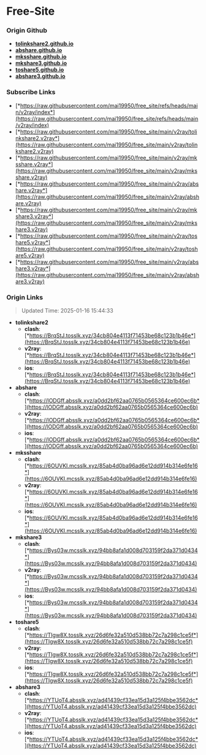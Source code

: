 # Free-Site

### Origin Github

- [**tolinkshare2.github.io**](https://github.com/tolinkshare2/tolinkshare2.github.io)
- [**abshare.github.io**](https://github.com/abshare/abshare.github.io)
- [**mksshare.github.io**](https://github.com/mksshare/mksshare.github.io)
- [**mkshare3.github.io**](https://github.com/mkshare3/mkshare3.github.io)
- [**toshare5.github.io**](https://github.com/toshare5/toshare5.github.io)
- [**abshare3.github.io**](https://github.com/abshare3/abshare3.github.io)

### Subscribe Links

- [*https://raw.githubusercontent.com/mai19950/free_site/refs/heads/main/v2ray/index*](https://raw.githubusercontent.com/mai19950/free_site/refs/heads/main/v2ray/index)
- [*https://raw.githubusercontent.com/mai19950/free_site/main/v2ray/tolinkshare2.v2ray*](https://raw.githubusercontent.com/mai19950/free_site/main/v2ray/tolinkshare2.v2ray)
- [*https://raw.githubusercontent.com/mai19950/free_site/main/v2ray/mksshare.v2ray*](https://raw.githubusercontent.com/mai19950/free_site/main/v2ray/mksshare.v2ray)
- [*https://raw.githubusercontent.com/mai19950/free_site/main/v2ray/abshare.v2ray*](https://raw.githubusercontent.com/mai19950/free_site/main/v2ray/abshare.v2ray)
- [*https://raw.githubusercontent.com/mai19950/free_site/main/v2ray/mkshare3.v2ray*](https://raw.githubusercontent.com/mai19950/free_site/main/v2ray/mkshare3.v2ray)
- [*https://raw.githubusercontent.com/mai19950/free_site/main/v2ray/toshare5.v2ray*](https://raw.githubusercontent.com/mai19950/free_site/main/v2ray/toshare5.v2ray)
- [*https://raw.githubusercontent.com/mai19950/free_site/main/v2ray/abshare3.v2ray*](https://raw.githubusercontent.com/mai19950/free_site/main/v2ray/abshare3.v2ray)

### Origin Links

> Updated Time: 2025-01-16 15:44:33

- **tolinkshare2**
  - **clash**: [*https://BrqStJ.tosslk.xyz/34cb804e4113f71453be68c123b1b46e*](https://BrqStJ.tosslk.xyz/34cb804e4113f71453be68c123b1b46e)
  - **v2ray**: [*https://BrqStJ.tosslk.xyz/34cb804e4113f71453be68c123b1b46e*](https://BrqStJ.tosslk.xyz/34cb804e4113f71453be68c123b1b46e)
  - **ios**: [*https://BrqStJ.tosslk.xyz/34cb804e4113f71453be68c123b1b46e*](https://BrqStJ.tosslk.xyz/34cb804e4113f71453be68c123b1b46e)
- **abshare**
  - **clash**: [*https://lODGff.absslk.xyz/a0dd2bf62aa0765b0565364ce600ec6b*](https://lODGff.absslk.xyz/a0dd2bf62aa0765b0565364ce600ec6b)
  - **v2ray**: [*https://lODGff.absslk.xyz/a0dd2bf62aa0765b0565364ce600ec6b*](https://lODGff.absslk.xyz/a0dd2bf62aa0765b0565364ce600ec6b)
  - **ios**: [*https://lODGff.absslk.xyz/a0dd2bf62aa0765b0565364ce600ec6b*](https://lODGff.absslk.xyz/a0dd2bf62aa0765b0565364ce600ec6b)
- **mksshare**
  - **clash**: [*https://6OUVKI.mcsslk.xyz/85ab4d0ba96ad6e12dd914b314e6fe16*](https://6OUVKI.mcsslk.xyz/85ab4d0ba96ad6e12dd914b314e6fe16)
  - **v2ray**: [*https://6OUVKI.mcsslk.xyz/85ab4d0ba96ad6e12dd914b314e6fe16*](https://6OUVKI.mcsslk.xyz/85ab4d0ba96ad6e12dd914b314e6fe16)
  - **ios**: [*https://6OUVKI.mcsslk.xyz/85ab4d0ba96ad6e12dd914b314e6fe16*](https://6OUVKI.mcsslk.xyz/85ab4d0ba96ad6e12dd914b314e6fe16)
- **mkshare3**
  - **clash**: [*https://Bys03w.mcsslk.xyz/94bb8afa1d008d703159f2da371d0434*](https://Bys03w.mcsslk.xyz/94bb8afa1d008d703159f2da371d0434)
  - **v2ray**: [*https://Bys03w.mcsslk.xyz/94bb8afa1d008d703159f2da371d0434*](https://Bys03w.mcsslk.xyz/94bb8afa1d008d703159f2da371d0434)
  - **ios**: [*https://Bys03w.mcsslk.xyz/94bb8afa1d008d703159f2da371d0434*](https://Bys03w.mcsslk.xyz/94bb8afa1d008d703159f2da371d0434)
- **toshare5**
  - **clash**: [*https://TIgw8X.tosslk.xyz/26d6fe32a510d538bb72c7a298c1ce5f*](https://TIgw8X.tosslk.xyz/26d6fe32a510d538bb72c7a298c1ce5f)
  - **v2ray**: [*https://TIgw8X.tosslk.xyz/26d6fe32a510d538bb72c7a298c1ce5f*](https://TIgw8X.tosslk.xyz/26d6fe32a510d538bb72c7a298c1ce5f)
  - **ios**: [*https://TIgw8X.tosslk.xyz/26d6fe32a510d538bb72c7a298c1ce5f*](https://TIgw8X.tosslk.xyz/26d6fe32a510d538bb72c7a298c1ce5f)
- **abshare3**
  - **clash**: [*https://YTUoT4.absslk.xyz/ad41439cf33ea15d3a125f4bbe3562dc*](https://YTUoT4.absslk.xyz/ad41439cf33ea15d3a125f4bbe3562dc)
  - **v2ray**: [*https://YTUoT4.absslk.xyz/ad41439cf33ea15d3a125f4bbe3562dc*](https://YTUoT4.absslk.xyz/ad41439cf33ea15d3a125f4bbe3562dc)
  - **ios**: [*https://YTUoT4.absslk.xyz/ad41439cf33ea15d3a125f4bbe3562dc*](https://YTUoT4.absslk.xyz/ad41439cf33ea15d3a125f4bbe3562dc)
